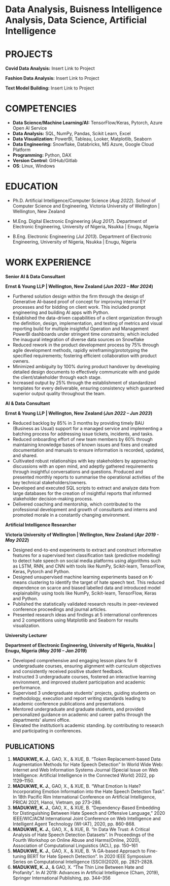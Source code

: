 # Data Analysis, Buisness Intelligence Analysis, Data Science, Artificial Intelligence


# PROJECTS
**Covid Data Analysis:** Insert Link to Project

**Fashion Data Analysis:** Insert Link to Project

**Text Model Building:** Insert Link to Project


# COMPETENCIES
- **Data Science/Machine Learning/AI:** TensorFlow/Keras, Pytorch, Azure Open AI Service
- **Data Analysis:** SQL, NumPy, Pandas, Scikit Learn, Excel
- **Data Visualization:** PowerBI, Tableau, Looker, Matplotlib, Seaborn
- **Data Engineering:** Snowflake, Databricks, MS Azure, Google Cloud Platform
- **Programming:** Python, DAX
- **Version Control**: GitHub/Gitlab
- **OS**: Linux, Windows


# EDUCATION 
- Ph.D. Artificial Intelligence/Computer Science	(_Aug 2022_).
School of Computer Science and Engineering, Victoria University of Wellington | Wellington, New Zealand

- M.Eng. Digital Electronic Engineering 	(_Aug 2017_).
Department of Electronic Engineering, University of Nigeria, Nsukka | Enugu, Nigeria

- B.Eng. Electronic Engineering 	(_Jul 2013_).
Department of Electronic Engineering, University of Nigeria, Nsukka | Enugu, Nigeria 


# WORK EXPERIENCE
**Senior AI & Data Consultant**

**Ernst & Young LLP | Wellington, New Zealand	(_Jun 2023 – Mar 2024_)**
- 	Furthered solution design within the firm through the design of Generative AI–based proof of concept for improving internal EY processes and for bidding on client work. This included prompt engineering and building AI apps with Python.
- 	Established the data-driven capabilities of a client organization through the definition, design, implementation, and testing of metrics and visual reporting build for multiple insightful Operation and Management PowerBI dashboards under stringent time constraints; which included the inaugural integration of diverse data sources on Snowflake
- 	Reduced rework in the product development process by 75% through agile development methods, rapidly wireframing/prototyping the specified requirements; fostering efficient collaboration with product owners.
- 	Minimized ambiguity by 100% during product handover by developing detailed design documents to effectively communicate with and guide the client/stakeholder through each stage.
- 	Increased output by 25% through the establishment of standardized templates for every deliverable, ensuring consistency which guaranteed superior output quality throughout the team.

**AI & Data Consultant**

**Ernst & Young LLP | Wellington, New Zealand	(_Jun 2022 – Jun 2023_)**
- 	Reduced backlog by 85% in 3 months by providing timely BAU (Business as Usual) support for a managed service and implementing a batching process for addressing issue tickets, incidents, and tasks.
- 	Reduced onboarding effort of new team members by 60% through maintaining knowledge bases of known issues and fixes and created documentation and manuals to ensure information is recorded, updated, and shared.
- 	Cultivated robust relationships with key stakeholders by approaching discussions with an open mind, and adeptly gathered requirements through insightful conversations and questions. Produced and presented monthly reports to summarise the operational activities of the key technical stakeholders/owners. 
- 	Developed and executed SQL scripts to extract and analyze data from large databases for the creation of insightful reports that informed stakeholder decision-making process.
- 	Delivered coaching and mentorship, which contributed to the professional development and growth of consultants and interns and promoted morale in a constantly changing environment. 


**Artificial Intelligence Researcher** 

**Victoria University of Wellington | Wellington, New Zealand (_Apr 2019 - May 2022_)**
- 	Designed end-to-end experiments to extract and construct informative features for a supervised text classification task (predictive modelling) to detect hate speech on social media platforms using algorithms such as LSTM, RNN, and CNN with tools like NumPy, Scikit-learn, TensorFlow, Keras, Pytorch and Python.
- 	Designed unsupervised machine learning experiments based on K-means clustering to identify the target of hate speech text. This reduced dependence on scarce and biased labelled data and introduced model explainability using tools like NumPy, Scikit-learn, TensorFlow, Keras and Python.
- 	Published the statistically validated research results in peer-reviewed conference proceedings and journal articles.
- 	Presented research ideas and findings at 5 international conferences and 2 competitions using Matplotlib and Seaborn for results visualization.

**University Lecturer**

**Department of Electronic Engineering, University of Nigeria, Nsukka | Enugu, Nigeria	(_May 2016 – Jan 2019_)**
- 	Developed comprehensive and engaging lesson plans for 6 undergraduate courses, ensuring alignment with curriculum objectives and consistently received positive student feedback.
- 	Instructed 3 undergraduate courses, fostered an interactive learning environment, and improved student participation and academic performance.
- 	Supervised 3 undergraduate students' projects, guiding students on methodology, execution and report writing standards leading to academic conference publications and presentations.
- 	Mentored undergraduate and graduate students, and provided personalized guidance on academic and career paths through the departments' alumni office.
- 	Elevated the institution’s academic standing. by contributing to research and participating in conferences.


## PUBLICATIONS
1. **MADUKWE, K. J.**, GAO, X., & XUE, B. “Token Replacement-based
Data Augmentation Methods for Hate Speech Detection” In World
Wide Web: Internet and Web Information Systems Journal (Special
Issue on Web Intelligence: Artificial Intelligence in the Connected
World) 2022, pp 1129–1150.
2. **MADUKWE, K. J.**, GAO, X., & XUE, B. “What Emotion Is Hate?
Incorporating Emotion Information into the Hate Speech Detection
Task”. In 18th Pacific Rim International Conference on Artificial
Intelligence, PRICAI 2021, Hanoi, Vietnam, pp 273–286.
3. **MADUKWE, K. J.**, GAO, X., & XUE, B. “Dependency-Based
Embedding for Distinguishing Between Hate Speech and Offensive
Language,” 2020 IEEE/WIC/ACM International Joint Conference
on Web Intelligence and Intelligent Agent Technology (WI-IAT),
2020, pp. 860-868.
4. **MADUKWE, K. J.**, GAO, X., & XUE, B. “In Data We Trust: A Critical
Analysis of Hate Speech Detection Datasets”. In Proceedings of
the Fourth Workshop on Online Abuse and Harms(Online, 2020),
Association of Computational Linguistics (ACL), pp. 150–161
5. **MADUKWE, K. J.**, GAO, X., & XUE, B. “A GA-based Approach
to Fine-tuning BERT for Hate Speech Detection”. In 2020 IEEE
Symposium Series on Computational Intelligence (SSCI)(2020), pp.
2821–2828.
6. **MADUKWE, K. J.**, & GAO, X. “The Thin Line Between Hate and
Profanity”. In AI 2019: Advances in Artificial Intelligence (Cham,
2019), Springer International Publishing, pp. 344–356
